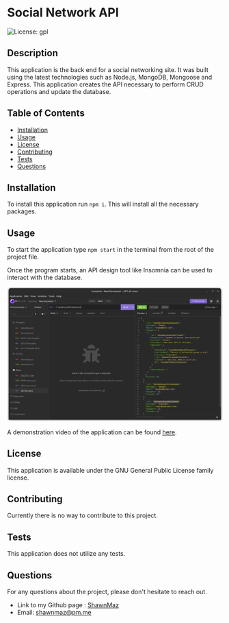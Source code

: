 # Social Network API
  
![License: gpl](https://img.shields.io/static/v1?label=license&message=gpl&color=green)


## Description
This application is the back end for a social networking site. It was built using the latest technologies such as Node.js, MongoDB, Mongoose and Express. This application creates the API necessary to perform CRUD operations and update the database.

## Table of Contents
* [Installation](#installation)
* [Usage](#usage)
* [License](#license)
* [Contributing](#contributing)
* [Tests](#tests)
* [Questions](#questions)

## Installation
To install this application run ```npm i```. This will install all the necessary packages.

## Usage
To start the application type ```npm start``` in the terminal from the root of the project file.  

Once the program starts, an API design tool like Insomnia can be used to interact with the database.

![Application start image](./assets/images/insomnia.png)

A demonstration video of the application can be found [here](https://drive.google.com/file/d/1Y7hzS__JwlnRsbdZLG6xfrHL7OpiVMf3/view?usp=sharing).

## License
This application is available under the GNU General Public License family license.


## Contributing
Currently there is no way to contribute to this project.

## Tests
This application does not utilize any tests.

## Questions
For any questions about the project, please don't hesitate to reach out.
* Link to my Github page : [ShawnMaz](https://github.com/ShawnMaz)
* Email: [shawnmaz@pm.me](mailto:shawnmaz@pm.me)